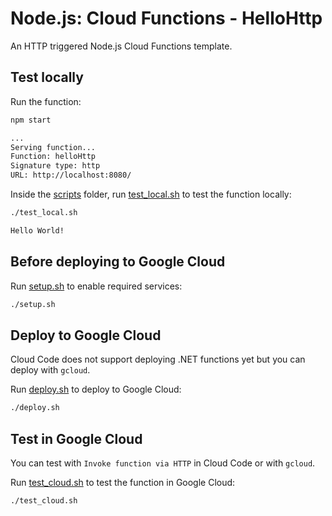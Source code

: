 # Node.js: Cloud Functions - HelloHttp

 An HTTP triggered Node.js Cloud Functions template.

## Test locally

Run the function:

```sh
npm start

...
Serving function...
Function: helloHttp
Signature type: http
URL: http://localhost:8080/
```

Inside the [scripts](scripts) folder, run [test_local.sh](scripts/test.sh) to
test the function locally:

```sh
./test_local.sh

Hello World!
```

## Before deploying to Google Cloud

Run [setup.sh](scripts/setup.sh) to enable required services:

```sh
./setup.sh
```

## Deploy to Google Cloud

Cloud Code does not support deploying .NET functions yet but you can deploy with
`gcloud`.

Run [deploy.sh](scripts/deploy.sh) to deploy to Google Cloud:

```sh
./deploy.sh
```

## Test in Google Cloud

You can test with `Invoke function via HTTP` in Cloud Code or with `gcloud`.

Run [test_cloud.sh](scripts/test_cloud.sh) to test the function in Google Cloud:

```sh
./test_cloud.sh
```
